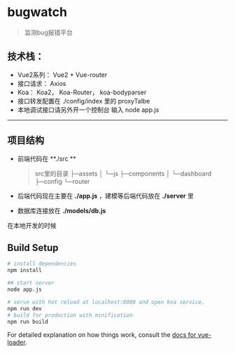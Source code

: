 # bugwatch

> 监测bug报错平台
## 技术栈：
- Vue2系列： Vue2 + Vue-router
- 接口请求： Axios
- Koa： Koa2， Koa-Router， koa-bodyparser
- 接口转发配置在 ./config/index 里的 proxyTalbe
- 本地调试接口请另外开一个控制台 输入 node app.js

-----
## 项目结构
- 前端代码在 **./src **
	> src里的目录
	├─assets
	│  └─js
	├─components
	│  └─dashboard
	├─config
	└─router
	
- 后端代码现在主要在 **./app.js** ，建模等后端代码放在 **./server** 里
- 数据库连接放在 **./models/db.js**


在本地开发的时候

## Build Setup

``` bash
# install dependencies
npm install

## start server
node app.js

# serve with hot reload at localhost:8080 and open koa service.
npm run dev
# build for production with minification
npm run build
```

For detailed explanation on how things work, consult the [docs for vue-loader](http://vuejs.github.io/vue-loader).
